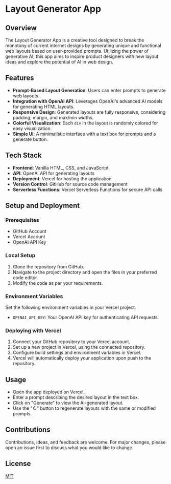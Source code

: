 # Layout Generator App

## Overview
The Layout Generator App is a creative tool designed to break the monotony of current internet designs by generating unique and functional web layouts based on user-provided prompts. Utilizing the power of generative AI, this app aims to inspire product designers with new layout ideas and explore the potential of AI in web design.

## Features
- **Prompt-Based Layout Generation**: Users can enter prompts to generate web layouts.
- **Integration with OpenAI API**: Leverages OpenAI's advanced AI models for generating HTML layouts.
- **Responsive Design**: Generated layouts are fully responsive, considering padding, margin, and max/min widths.
- **Colorful Visualization**: Each `div` in the layout is randomly colored for easy visualization.
- **Simple UI**: A minimalistic interface with a text box for prompts and a generate button.

## Tech Stack
- **Frontend**: Vanilla HTML, CSS, and JavaScript
- **API**: OpenAI API for generating layouts
- **Deployment**: Vercel for hosting the application
- **Version Control**: GitHub for source code management
- **Serverless Functions**: Vercel Serverless Functions for secure API calls

## Setup and Deployment
### Prerequisites
- GitHub Account
- Vercel Account
- OpenAI API Key

### Local Setup
1. Clone the repository from GitHub.
2. Navigate to the project directory and open the files in your preferred code editor.
3. Modify the code as per your requirements.

### Environment Variables
Set the following environment variables in your Vercel project:
- `OPENAI_API_KEY`: Your OpenAI API key for authenticating API requests.

### Deploying with Vercel
1. Connect your GitHub repository to your Vercel account.
2. Set up a new project in Vercel, using the connected repository.
3. Configure build settings and environment variables in Vercel.
4. Vercel will automatically deploy your application upon push to the repository.

## Usage
- Open the app deployed on Vercel.
- Enter a prompt describing the desired layout in the text box.
- Click on "Generate" to view the AI-generated layout.
- Use the "↻" button to regenerate layouts with the same or modified prompts.

## Contributions
Contributions, ideas, and feedback are welcome. For major changes, please open an issue first to discuss what you would like to change.

## License
[MIT](https://choosealicense.com/licenses/mit/)
